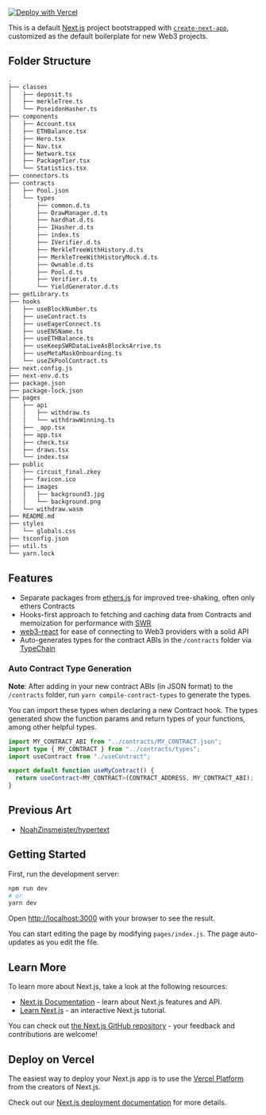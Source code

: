 [![Deploy with Vercel](https://vercel.com/button)](https://vercel.com/new/clone?repository-url=https%3A%2F%2Fgithub.com%2Fmirshko%2Fnext-web3-boilerplate)

This is a default [Next.js](https://nextjs.org/) project bootstrapped with [`create-next-app`](https://github.com/vercel/next.js/tree/canary/packages/create-next-app), customized as the default boilerplate for new Web3 projects.


## Folder Structure

```bash
.
├── classes
│   ├── deposit.ts
│   ├── merkleTree.ts
│   └── PoseidonHasher.ts
├── components
│   ├── Account.tsx
│   ├── ETHBalance.tsx
│   ├── Hero.tsx
│   ├── Nav.tsx
│   ├── Network.tsx
│   ├── PackageTier.tsx
│   └── Statistics.tsx
├── connectors.ts
├── contracts
│   ├── Pool.json
│   └── types
│       ├── common.d.ts
│       ├── DrawManager.d.ts
│       ├── hardhat.d.ts
│       ├── IHasher.d.ts
│       ├── index.ts
│       ├── IVerifier.d.ts
│       ├── MerkleTreeWithHistory.d.ts
│       ├── MerkleTreeWithHistoryMock.d.ts
│       ├── Ownable.d.ts
│       ├── Pool.d.ts
│       ├── Verifier.d.ts
│       └── YieldGenerator.d.ts
├── getLibrary.ts
├── hooks
│   ├── useBlockNumber.ts
│   ├── useContract.ts
│   ├── useEagerConnect.ts
│   ├── useENSName.ts
│   ├── useETHBalance.ts
│   ├── useKeepSWRDataLiveAsBlocksArrive.ts
│   ├── useMetaMaskOnboarding.ts
│   └── useZkPoolContract.ts
├── next.config.js
├── next-env.d.ts
├── package.json
├── package-lock.json
├── pages
│   ├── api
│   │   ├── withdraw.ts
│   │   └── withdrawWinning.ts
│   ├── _app.tsx
│   ├── app.tsx
│   ├── check.tsx
│   ├── draws.tsx
│   └── index.tsx
├── public
│   ├── circuit_final.zkey
│   ├── favicon.ico
│   ├── images
│   │   ├── background3.jpg
│   │   └── background.png
│   └── withdraw.wasm
├── README.md
├── styles
│   └── globals.css
├── tsconfig.json
├── util.ts
└── yarn.lock

```

## Features

- Separate packages from [ethers.js](https://docs.ethers.io/v5/) for improved tree-shaking, often only ethers Contracts
- Hooks-first approach to fetching and caching data from Contracts and memoization for performance with [SWR](https://swr.vercel.app)
- [web3-react](https://github.com/NoahZinsmeister/web3-react) for ease of connecting to Web3 providers with a solid API
- Auto-generates types for the contract ABIs in the `/contracts` folder via [TypeChain](https://github.com/ethereum-ts/TypeChain)

### Auto Contract Type Generation

**Note**: After adding in your new contract ABIs (in JSON format) to the `/contracts` folder, run `yarn compile-contract-types` to generate the types.

You can import these types when declaring a new Contract hook. The types generated show the function params and return types of your functions, among other helpful types. 

```ts
import MY_CONTRACT_ABI from "../contracts/MY_CONTRACT.json";
import type { MY_CONTRACT } from "../contracts/types";
import useContract from "./useContract";

export default function useMyContract() {
  return useContract<MY_CONTRACT>(CONTRACT_ADDRESS, MY_CONTRACT_ABI);
}
```

## Previous Art

- [NoahZinsmeister/hypertext](https://github.com/NoahZinsmeister/hypertext)

## Getting Started

First, run the development server:

```bash
npm run dev
# or
yarn dev
```

Open [http://localhost:3000](http://localhost:3000) with your browser to see the result.

You can start editing the page by modifying `pages/index.js`. The page auto-updates as you edit the file.

## Learn More

To learn more about Next.js, take a look at the following resources:

- [Next.js Documentation](https://nextjs.org/docs) - learn about Next.js features and API.
- [Learn Next.js](https://nextjs.org/learn) - an interactive Next.js tutorial.

You can check out [the Next.js GitHub repository](https://github.com/vercel/next.js/) - your feedback and contributions are welcome!

## Deploy on Vercel

The easiest way to deploy your Next.js app is to use the [Vercel Platform](https://vercel.com/import?utm_medium=default-template&filter=next.js&utm_source=create-next-app&utm_campaign=create-next-app-readme) from the creators of Next.js.

Check out our [Next.js deployment documentation](https://nextjs.org/docs/deployment) for more details.
